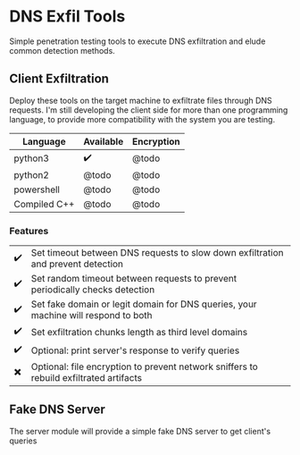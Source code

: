 # DNS Exfil Tools

Simple penetration testing tools to execute DNS exfiltration and elude common detection methods.

## Client Exfiltration
Deploy these tools on the target machine to exfiltrate files through DNS requests.
I'm still developing the client side for more than one programming language, to provide more compatibility with the system you are testing.

| Language | Available | Encryption |
| ------ | ------ | ------|
| python3 | :heavy_check_mark: | @todo |
| python2 | @todo | @todo |
| powershell | @todo | @todo |
| Compiled C++ | @todo | @todo |

### Features
| | |
| ------ | ------ | 
| :heavy_check_mark: | Set timeout between DNS requests to slow down exfiltration and prevent detection |
| :heavy_check_mark: | Set random timeout between requests to prevent periodically checks detection |
| :heavy_check_mark: | Set fake domain or legit domain for DNS queries, your machine will respond to both |
| :heavy_check_mark: | Set exfiltration chunks length as third level domains
| :heavy_check_mark: | Optional: print server's response to verify queries |
| :heavy_multiplication_x: | Optional: file encryption to prevent network sniffers to rebuild exfiltrated artifacts |

## Fake DNS Server
The server module will provide a simple fake DNS server to get client's queries
